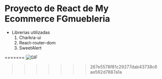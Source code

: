 # Proyecto de React de My Ecommerce FGmuebleria

- Librerias utilizadas
  1. Charkra-ui
  2. React-router-dom
  3. SweetAlert


=======
![GIF](https://github.com/SheilaBellott/preentrega-uno-react/assets/143089899/86ce5585-71ef-41a0-be59-5e65d4788974)
>>>>>>> 267e5578f81c29277dab43738c6ae562d7887a1a
